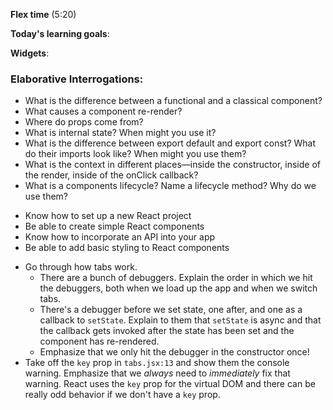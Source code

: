 **Flex time** (5:20)

**Today's learning goals**:

**Widgets**:

### Elaborative Interrogations: 
- What is the difference between a functional and a classical component? 
- What causes a component re-render? 
- Where do props come from? 
- What is internal state? When might you use it?
- What is the difference between export default and export const? What do their imports look like? When might you use them? 
- What is the context in different places—inside the constructor, inside of the render, inside of the onClick callback? 
- What is a components lifecycle? Name a lifecycle method? Why do we use them?

* Know how to set up a new React project
* Be able to create simple React components
* Know how to incorporate an API into your app
* Be able to add basic styling to React components

- Go through how tabs work.
  - There are a bunch of debuggers. Explain the order in which we hit the debuggers, both when we load up the app and when we switch tabs.
  - There's a debugger before we set state, one after, and one as a callback to `setState`. Explain to them that `setState` is async and that the callback gets invoked after the state has been set and the component has re-rendered.
  - Emphasize that we only hit the debugger in the constructor once!
- Take off the `key` prop in `tabs.jsx:13` and show them the console warning. Emphasize that we _always_ need to _immediately_ fix that warning. React uses the `key` prop for the virtual DOM and there can be really odd behavior if we don't have a `key` prop.

